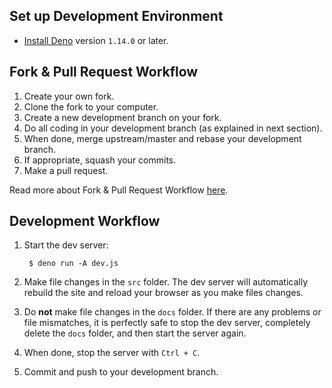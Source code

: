 ## Set up Development Environment

- [Install Deno](https://deno.land/manual/getting_started/installation) version ```1.14.0``` or later.


## Fork & Pull Request Workflow

1. Create your own fork.
2. Clone the fork to your computer.
3. Create a new development branch on your fork.
4. Do all coding in your development branch (as explained in next section).
5. When done, merge upstream/master and rebase your development branch.
6. If appropriate, squash your commits.
7. Make a pull request.

Read more about Fork & Pull Request Workflow  [here](https://gist.github.com/Chaser324/ce0505fbed06b947d962).


## Development Workflow

1. Start the dev server:

        $ deno run -A dev.js
2. Make file changes in the ```src``` folder. The dev server will automatically rebuild the site and reload your browser as you make files changes.
3. Do **not** make file changes in the ```docs``` folder. If there are any problems or file mismatches, it is perfectly safe to stop the dev server, completely delete the ```docs``` folder, and then start the server again.
4. When done, stop the server with ```Ctrl + C```.
5. Commit and push to your development branch.
